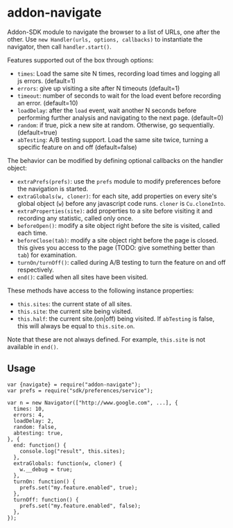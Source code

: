 # addon-navigate

Addon-SDK module to navigate the browser to a list of URLs, one after the other.
Use `new Handler(urls, options, callbacks)` to instantiate the navigator, then
call `handler.start()`.

Features supported out of the box through options:

* `times`: Load the same site N times, recording load times and
  logging all js errors. (default=1)
* `errors`: give up visiting a site after N timeouts (default=1)
* `timeout`: number of seconds to wait for the load event before recording
  an error. (default=10)
* `loadDelay`: after the `load` event, wait another N seconds before performing
  further analysis and navigating to the next page. (default=0)
* `random`: if true, pick a new site at random. Otherwise, go sequentially.
  (default=true)
* `abTesting`: A/B testing support. Load the same site twice, turning a
  specific feature on and off (default=false)

The behavior can be modified by defining optional callbacks on the handler
object:

* `extraPrefs(prefs)`: use the `prefs` module to modify preferences before
  the navigation is started.
* `extraGlobals(w, cloner)`: for each site, add properties on every site's
  global object (`w`) before any javascript code runs.
  `cloner` is `Cu.cloneInto`.
* `extraProperties(site)`: add properties to a site before visiting it and
  recording any statistic, called only once.
* `beforeOpen()`: modify a site object right before the site is visited, called
  each time.
* `beforeClose(tab)`: modify a site object right before the page is closed. this
  gives you access to the page (TODO: give something better than `tab`) for
  examination.
* `turnOn/turnOff()`: called during A/B testing to turn the feature on and off
  respectively.
* `end()`: called when all sites have been visited.

These methods have access to the following instance properties:

* `this.sites`: the current state of all sites.
* `this.site`: the current site being visited.
* `this.half`: the current site.(on|off) being visited. If `abTesting` is false,
  this will always be equal to `this.site.on`.

Note that these are not always defined. For example, `this.site` is not
available in `end()`.

## Usage

    var {navigate} = require("addon-navigate");
    var prefs = require("sdk/preferences/service");

    var n = new Navigator(["http://www.google.com", ...], {
      times: 10,
      errors: 4,
      loadDelay: 2,
      random: false,
      abtesting: true,
    }, {
      end: function() {
        console.log("result", this.sites);
      },
      extraGlobals: function(w, cloner) {
        w.__debug = true;
      },
      turnOn: function() {
        prefs.set("my.feature.enabled", true);
      },
      turnOff: function() {
        prefs.set("my.feature.enabled", false);
      },
    });

